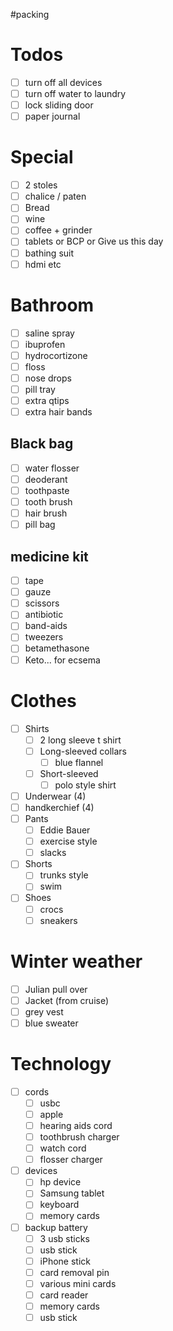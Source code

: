 #packing

# Todos
- [ ] turn off all devices
- [ ] turn off water to laundry
- [ ] lock sliding door
- [ ] paper journal
# Special

- [ ] 2 stoles
- [ ] chalice / paten
- [ ] Bread
- [ ] wine
- [ ] coffee + grinder
- [ ] tablets or BCP or Give us this day
- [ ] bathing suit
- [ ] hdmi etc

# Bathroom
- [ ] saline spray
- [ ] ibuprofen
- [ ] hydrocortizone
- [ ] floss
- [ ] nose drops 
- [ ] pill tray
- [ ] extra qtips
- [ ] extra hair bands
## Black bag

- [ ] water flosser
- [ ] deoderant 
- [ ] toothpaste
- [ ] tooth brush
- [ ] hair brush
- [ ] pill bag

## medicine kit
- [ ] tape
- [ ] gauze
- [ ] scissors
- [ ] antibiotic
- [ ] band-aids
- [ ] tweezers
- [ ] betamethasone
- [ ] Keto... for ecsema

# Clothes
- [ ] Shirts
	- [ ] 2 long sleeve t shirt
	- [ ] Long-sleeved collars
		- [ ] blue flannel 
	- [ ] Short-sleeved
		- [ ] polo style shirt
- [ ] Underwear (4)
- [ ] handkerchief (4)
- [ ] Pants
	- [ ] Eddie Bauer
	- [ ] exercise style
	- [ ] slacks
- [ ] Shorts
	- [ ] trunks style
	- [ ] swim 
- [ ]  Shoes
	 - [ ] crocs  
	 - [ ] sneakers
# Winter weather
- [ ] Julian pull over 
- [ ] Jacket (from cruise)
- [ ] grey vest
- [ ] blue sweater
# Technology
- [ ] cords
	- [ ] usbc
	- [ ] apple
	- [ ] hearing aids cord
	- [ ] toothbrush charger
	- [ ] watch cord
	- [ ] flosser charger
- [ ] devices
	- [ ] hp device
	- [ ] Samsung tablet
	- [ ] keyboard
	- [ ] memory cards
- [ ] backup battery
	- [ ] 3 usb sticks
	- [ ] usb stick
	- [ ] iPhone stick
	- [ ] card removal pin
	- [ ] various mini cards
	- [ ] card reader
	- [ ] memory cards 
	- [ ] usb stick
